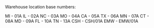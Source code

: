 Warehouse location base numbers:


MI - 01A
IL - 02A
NC - 03A
MO - 04A
CA - 05A
TX - 06A
MN - 07A
CT - 08A
MD - 09A
FL - 10A
TN - 13A
CSH - CSH/01A
EMW - EMW/01A